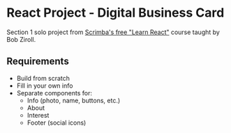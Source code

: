 # React Project - Digital Business Card

Section 1 solo project from [Scrimba's free "Learn React"](https://scrimba.com/learn/learnreact/) course taught by Bob Ziroll.

## Requirements

* Build from scratch
* Fill in your own info
* Separate components for:
  * Info (photo, name, buttons, etc.)
  * About
  * Interest
  * Footer (social icons)
